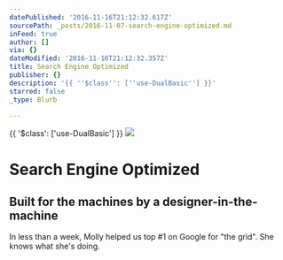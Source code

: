 ```yaml
---
datePublished: '2016-11-16T21:12:32.617Z'
sourcePath: _posts/2016-11-07-search-engine-optimized.md
inFeed: true
author: []
via: {}
dateModified: '2016-11-16T21:12:32.357Z'
title: Search Engine Optimized
publisher: {}
description: '{{ ''$class'': [''use-DualBasic''] }}'
starred: false
_type: Blurb

---
```

{{ '$class': \['use-DualBasic'\] }}
![](https://the-grid-user-content.s3-us-west-2.amazonaws.com/5c88e57d-4e83-4ec2-bab4-0ff79aa58cf2.jpg)

# Search Engine Optimized

## Built for the machines by a designer-in-the-machine

In less than a week, Molly helped us top \#1 on Google for "the grid". She knows what she's doing.